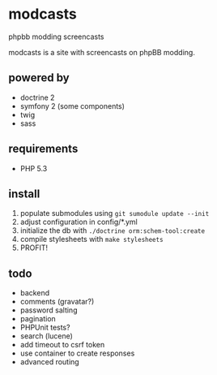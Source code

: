 # modcasts

phpbb modding screencasts

modcasts is a site with screencasts on phpBB modding.

## powered by

* doctrine 2
* symfony 2 (some components)
* twig
* sass

## requirements

* PHP 5.3

## install

1. populate submodules using `git sumodule update --init`
2. adjust configuration in config/*.yml
3. initialize the db with `./doctrine orm:schem-tool:create`
4. compile stylesheets with `make stylesheets`
5. PROFIT!

## todo

* backend
* comments (gravatar?)
* password salting
* pagination
* PHPUnit tests?
* search (lucene)
* add timeout to csrf token
* use container to create responses
* advanced routing
